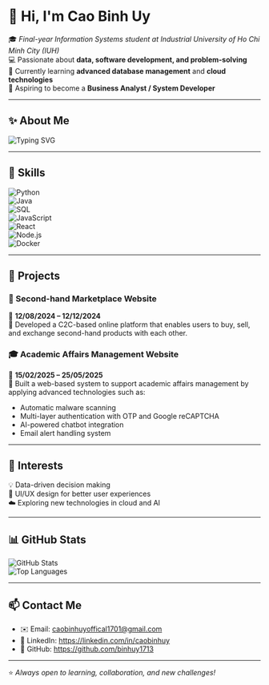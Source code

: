 # 👋 Hi, I'm Cao Binh Uy

🎓 *Final-year Information Systems student at Industrial University of Ho Chi Minh City (IUH)*  
💻 Passionate about **data, software development, and problem-solving**  
🌱 Currently learning **advanced database management** and **cloud technologies**  
🚀 Aspiring to become a **Business Analyst / System Developer**  

---

## ✨ About Me
![Typing SVG](https://readme-typing-svg.demolab.com?font=Fira+Code&pause=1000&width=435&lines=Final-year+IS+Student;Passionate+Developer;Always+Learning+New+Things)

---

## 🔧 Skills
![Python](https://img.shields.io/badge/Python-3776AB?style=for-the-badge&logo=python&logoColor=white)  
![Java](https://img.shields.io/badge/Java-ED8B00?style=for-the-badge&logo=openjdk&logoColor=white)  
![SQL](https://img.shields.io/badge/SQL-4479A1?style=for-the-badge&logo=mysql&logoColor=white)  
![JavaScript](https://img.shields.io/badge/JavaScript-F7DF1E?style=for-the-badge&logo=javascript&logoColor=black)  
![React](https://img.shields.io/badge/React-20232A?style=for-the-badge&logo=react&logoColor=61DAFB)  
![Node.js](https://img.shields.io/badge/Node.js-43853D?style=for-the-badge&logo=node.js&logoColor=white)  
![Docker](https://img.shields.io/badge/Docker-2496ED?style=for-the-badge&logo=docker&logoColor=white)  

---

## 📂 Projects

### 🛒 Second-hand Marketplace Website  
📆 **12/08/2024 – 12/12/2024**  
🔹 Developed a C2C-based online platform that enables users to buy, sell, and exchange second-hand products with each other.  

### 🎓 Academic Affairs Management Website  
📆 **15/02/2025 – 25/05/2025**  
🔹 Built a web-based system to support academic affairs management by applying advanced technologies such as:  
- Automatic malware scanning  
- Multi-layer authentication with OTP and Google reCAPTCHA  
- AI-powered chatbot integration  
- Email alert handling system  

---

## 🌟 Interests
💡 Data-driven decision making  
🎨 UI/UX design for better user experiences  
☁️ Exploring new technologies in cloud and AI  

---

## 📊 GitHub Stats
![GitHub Stats](https://github-readme-stats.vercel.app/api?username=your-username&show_icons=true&theme=tokyonight)  
![Top Languages](https://github-readme-stats.vercel.app/api/top-langs/?username=your-username&layout=compact&theme=tokyonight)  

---

## 📫 Contact Me
- ✉️ Email: caobinhuyoffical1701@gmail.com 
- 💼 LinkedIn: https://linkedin.com/in/caobinhuy
- 🐙 GitHub: https://github.com/binhuy1713

---

⭐ *Always open to learning, collaboration, and new challenges!*

